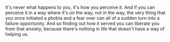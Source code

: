  It's never what happens to you, it's how you perceive it. And if you can perceive it in a way where it's on the way, not in the way, the very thing that you once initiated a phobia and a fear over can all of a sudden turn into a failure opportunity. And so finding out how it served you can liberate you from that anxiety, because there's nothing in life that doesn't have a way of helping us.